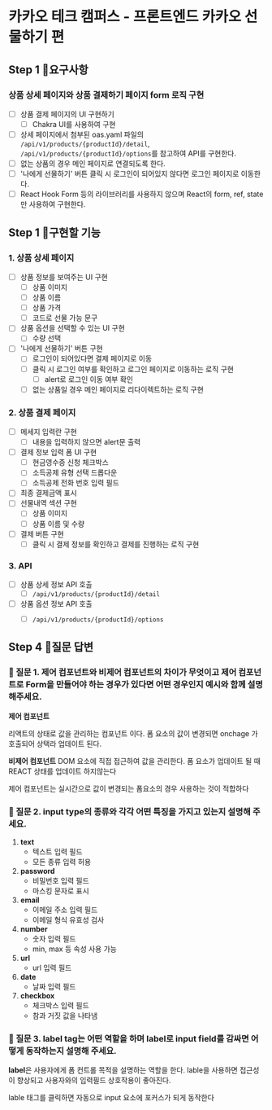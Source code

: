# 카카오 테크 캠퍼스 - 프론트엔드 카카오 선물하기 편

## Step 1 📝요구사항
### 상품 상세 페이지와 상품 결제하기 페이지 form 로직 구현
- [ ] 상품 결제 페이지의 UI 구현하기
  - [ ] Chakra UI를 사용하여 구현
- [ ] 상세 페이지에서 첨부된 oas.yaml 파일의 `/api/v1/products/{productId}/detail`, `/api/v1/products/{productId}/options`를 참고하여 API를 구현한다.
- [ ] 없는 상품의 경우 메인 페이지로 연결되도록 한다.
- [ ] '나에게 선물하기' 버튼 클릭 시 로그인이 되어있지 않다면 로그인 페이지로 이동한다.
- [ ] React Hook Form 등의 라이브러리를 사용하지 않으며 React의 form, ref, state만 사용하여 구현한다.

## Step 1 📝구현할 기능
### 1. 상품 상세 페이지
- [ ] 상품 정보를 보여주는 UI 구현
  - [ ] 상품 이미지
  - [ ] 상품 이름
  - [ ] 상품 가격
  - [ ] 코드로 선물 가능 문구
- [ ] 상품 옵션을 선택할 수 있는 UI 구현
  - [ ] 수량 선택
- [ ] '나에게 선물하기' 버튼 구현
  - [ ] 로그인이 되어있다면 결제 페이지로 이동
  - [ ] 클릭 시 로그인 여부를 확인하고 로그인 페이지로 이동하는 로직 구현
    - [ ] alert로 로그인 이동 여부 확인
  - [ ] 없는 상품일 경우 메인 페이지로 리다이렉트하는 로직 구현

### 2. 상품 결제 페이지
- [ ] 메세지 입력란 구현
  - [ ] 내용을 입력하지 않으면 alert문 출력 
- [ ] 결제 정보 입력 폼 UI 구현
  - [ ] 현금영수증 신청 체크박스
  - [ ] 소득공제 유형 선택 드롭다운
  - [ ] 소득공제 전화 번호 입력 필드
- [ ] 최종 결제금액 표시
- [ ] 선물내역 섹션 구현
  - [ ] 상품 이미지
  - [ ] 상품 이름 및 수량
- [ ] 결제 버튼 구현
  - [ ] 클릭 시 결제 정보를 확인하고 결제를 진행하는 로직 구현

### 3. API
- [ ] 상품 상세 정보 API 호출
  - [ ] `/api/v1/products/{productId}/detail`
- [ ] 상품 옵션 정보 API 호출
  - [ ] `/api/v1/products/{productId}/options`


## Step 4 📝질문 답변 
### 🧐 질문 1. 제어 컴포넌트와 비제어 컴포넌트의 차이가 무엇이고 제어 컴포넌트로 Form을 만들어야 하는 경우가 있다면 어떤 경우인지 예시와 함께 설명해주세요.

**제어 컴포넌트**

리액트의 상태로 값을 관리하는 컴포넌트 이다. 폼 요소의 값이 변경되면 onchage 가 호출되어 상택라 업데이트 된다.

**비제어 컴포넌트**
DOM 요소에 직접 접근하여 값을 관리한다. 폼 요소가 업데이트 될 때 REACT 상태를 업데이트 하지않는다

제어 컴포넌트는 실시간으로 값이 변경되는 폼요소의 경우 사용하는 것이 적합하다

### 🧐 질문 2. input type의 종류와 각각 어떤 특징을 가지고 있는지 설명해 주세요.
1. **text**
    - 텍스트 입력 필드
    - 모든 종류 입력 허용
2. **password**
    - 비밀번호 입력 필드
    - 마스킹 문자로 표시
3. **email**
    - 이메일 주소 입력 필드
    - 이메일 형식 유효성 검사
4. **number**
    - 숫자 입력 필드
    - min, max 등 속성 사용 가능
5. **url**
    - url 입력 필드
6. **date**
    - 날짜 입력 필드
7. **checkbox**
    - 체크박스 입력 필드
    - 참과 거짓 값을 나타냄


### 🧐 질문 3. label tag는 어떤 역할을 하며 label로 input field를 감싸면 어떻게 동작하는지 설명해 주세요.

**label**은 사용자에게 폼 컨트롤 목적을 설명하는 역할을 한다.
lable을 사용하면 접근성이 향상되고 사용자와의 입력필드 상호작용이 좋아진다.

lable 태그를 클릭하면 자동으로 input 요소에 포커스가 되게 동작한다